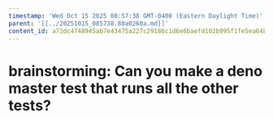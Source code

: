 ```yaml
---
timestamp: 'Wed Oct 15 2025 08:57:38 GMT-0400 (Eastern Daylight Time)'
parent: '[[../20251015_085738.80a0260a.md]]'
content_id: a73dc4748945ab7e43475a227c29186c1d6e6baefd102b995f1fe5ea6485480c
---
```


# brainstorming: Can you make a deno master test that runs all the other tests?
